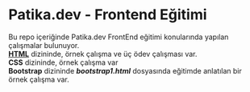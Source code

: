 # Patika.dev - Frontend Eğitimi
Bu repo içeriğinde Patika.dev FrontEnd eğitimi konularında yapılan çalışmalar bulunuyor.\
<strong>[HTML](https://github.com/VedatBiner/patika-frontend/tree/master/HTML)</strong> dizininde, örnek çalışma ve üç ödev çalışması var.<BR>
<strong>CSS</strong> dizininde, örnek çalışma var<BR>
<strong>Bootstrap</strong> dizininde <strong><em>bootstrap1.html</em></strong> dosyasında eğitimde anlatılan bir örnek çalışma var.<BR>

